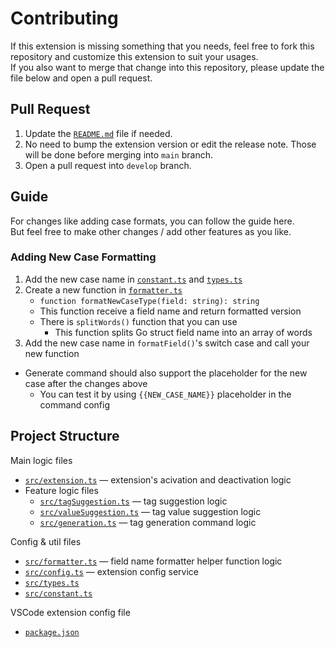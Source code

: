 # Contributing

If this extension is missing something that you needs, feel free to fork this repository and customize this extension to suit your usages.  
If you also want to merge that change into this repository, please update the file below and open a pull request.  

## Pull Request
1. Update the [`README.md`](README.md) file if needed.
2. No need to bump the extension version or edit the release note. Those will be done before merging into `main` branch.
3. Open a pull request into `develop` branch.

## Guide
For changes like adding case formats, you can follow the guide here.  
But feel free to make other changes / add other features as you like.
### Adding New Case Formatting
1. Add the new case name in [`constant.ts`](src/constants.ts) and [`types.ts`](src/types.ts)
2. Create a new function in [`formatter.ts`](src/formatter.ts)
    - `function formatNewCaseType(field: string): string`
    - This function receive a field name and return formatted version
    - There is `splitWords()` function that you can use
        - This function splits Go struct field name into an array of words
3. Add the new case name in `formatField()`'s switch case and call your new function
- Generate command should also support the placeholder for the new case after the changes above
    - You can test it by using `{{NEW_CASE_NAME}}` placeholder in the command config

## Project Structure
Main logic files
- [`src/extension.ts`](src/extension.ts) — extension's acivation and deactivation logic
- Feature logic files
    - [`src/tagSuggestion.ts`](src/tagSuggestion.ts) — tag suggestion logic
    - [`src/valueSuggestion.ts`](src/valueSuggestion.ts) — tag value suggestion logic
    - [`src/generation.ts`](src/generation.ts) — tag generation command logic

Config & util files
- [`src/formatter.ts`](src/formatter.ts) — field name formatter helper function logic
- [`src/config.ts`](src/config.ts) — extension config service
- [`src/types.ts`](src/types.ts)
- [`src/constant.ts`](src/constant.ts)

VSCode extension config file
- [`package.json`](package.json)
